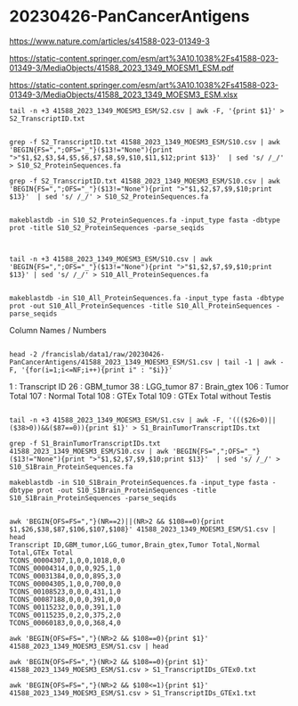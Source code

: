 

#	20230426-PanCancerAntigens


https://www.nature.com/articles/s41588-023-01349-3



https://static-content.springer.com/esm/art%3A10.1038%2Fs41588-023-01349-3/MediaObjects/41588_2023_1349_MOESM1_ESM.pdf


https://static-content.springer.com/esm/art%3A10.1038%2Fs41588-023-01349-3/MediaObjects/41588_2023_1349_MOESM3_ESM.xlsx



```
tail -n +3 41588_2023_1349_MOESM3_ESM/S2.csv | awk -F, '{print $1}' > S2_TranscriptID.txt


grep -f S2_TranscriptID.txt 41588_2023_1349_MOESM3_ESM/S10.csv | awk 'BEGIN{FS=",";OFS="_"}($13!="None"){print ">"$1,$2,$3,$4,$5,$6,$7,$8,$9,$10,$11,$12;print $13}'  | sed 's/ /_/' > S10_S2_ProteinSequences.fa

grep -f S2_TranscriptID.txt 41588_2023_1349_MOESM3_ESM/S10.csv | awk 'BEGIN{FS=",";OFS="_"}($13!="None"){print ">"$1,$2,$7,$9,$10;print $13}'  | sed 's/ /_/' > S10_S2_ProteinSequences.fa


makeblastdb -in S10_S2_ProteinSequences.fa -input_type fasta -dbtype prot -title S10_S2_ProteinSequences -parse_seqids



tail -n +3 41588_2023_1349_MOESM3_ESM/S10.csv | awk 'BEGIN{FS=",";OFS="_"}($13!="None"){print ">"$1,$2,$7,$9,$10;print $13}' | sed 's/ /_/' > S10_All_ProteinSequences.fa


makeblastdb -in S10_All_ProteinSequences.fa -input_type fasta -dbtype prot -out S10_All_ProteinSequences -title S10_All_ProteinSequences -parse_seqids

```









Column Names / Numbers

```

head -2 /francislab/data1/raw/20230426-PanCancerAntigens/41588_2023_1349_MOESM3_ESM/S1.csv | tail -1 | awk -F, '{for(i=1;i<=NF;i++){print i" : "$i}}'

```


1 : Transcript ID
26 : GBM_tumor
38 : LGG_tumor
87 : Brain_gtex
106 : Tumor Total
107 : Normal Total
108 : GTEx Total
109 : GTEx Total without Testis


```

tail -n +3 41588_2023_1349_MOESM3_ESM/S1.csv | awk -F, '((($26>0)||($38>0))&&($87==0)){print $1}' > S1_BrainTumorTranscriptIDs.txt

grep -f S1_BrainTumorTranscriptIDs.txt 41588_2023_1349_MOESM3_ESM/S10.csv | awk 'BEGIN{FS=",";OFS="_"}($13!="None"){print ">"$1,$2,$7,$9,$10;print $13}'  | sed 's/ /_/' > S10_S1Brain_ProteinSequences.fa

makeblastdb -in S10_S1Brain_ProteinSequences.fa -input_type fasta -dbtype prot -out S10_S1Brain_ProteinSequences -title S10_S1Brain_ProteinSequences -parse_seqids
```



```

awk 'BEGIN{OFS=FS=","}(NR==2)||(NR>2 && $108==0){print $1,$26,$38,$87,$106,$107,$108}' 41588_2023_1349_MOESM3_ESM/S1.csv | head
Transcript ID,GBM_tumor,LGG_tumor,Brain_gtex,Tumor Total,Normal Total,GTEx Total
TCONS_00004307,1,0,0,1018,0,0
TCONS_00004314,0,0,0,925,1,0
TCONS_00031384,0,0,0,895,3,0
TCONS_00004305,1,0,0,700,0,0
TCONS_00108523,0,0,0,431,1,0
TCONS_00087188,0,0,0,391,0,0
TCONS_00115232,0,0,0,391,1,0
TCONS_00115235,0,2,0,375,2,0
TCONS_00060183,0,0,0,368,4,0

awk 'BEGIN{OFS=FS=","}(NR>2 && $108==0){print $1}' 41588_2023_1349_MOESM3_ESM/S1.csv | head

awk 'BEGIN{OFS=FS=","}(NR>2 && $108==0){print $1}' 41588_2023_1349_MOESM3_ESM/S1.csv > S1_TranscriptIDs_GTEx0.txt

awk 'BEGIN{OFS=FS=","}(NR>2 && $108<=1){print $1}' 41588_2023_1349_MOESM3_ESM/S1.csv > S1_TranscriptIDs_GTEx1.txt

```


